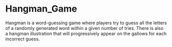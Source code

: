 # Hangman_Game
Hangman is a word-guessing game where players try to guess all the letters of a randomly generated word within a given number of tries. There is also a hangman illustration that will progressively appear on the gallows for each incorrect guess.
